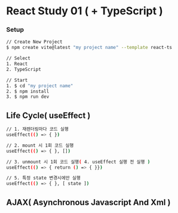 # React Study 01 ( + TypeScript )

### Setup
```bash
// Create New Project
$ npm create vite@latest "my project name" --template react-ts

// Select
1. React
2. TypeScript

// Start
1. $ cd "my project name"
2. $ npm install
3. $ npm run dev
```

## Life Cycle( useEffect )
``` bash
// 1. 재렌더링마다 코드 실행
useEffect(() => { })

// 2. mount 시 1회 코드 실행
useEffect(() => { }, [])

// 3. unmount 시 1회 코드 실행( 4. useEffect 실행 전 실행 )
useEffect(() => { return () => { }})

// 5. 특정 state 변경시에만 실행
useEffect(() => { }, [ state ])
```

## AJAX( Asynchronous Javascript And Xml )
